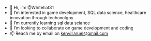 - 👋 Hi, I’m @Whitehat31
- 👀 I’m interested in game development, SQL data science, healthcare innovation through techonolgoy
- 🌱 I’m currently learning sql data sciance
- 💞️ I’m looking to collaborate on game development and coding
- 📫 Reach me by email on kenvillaruel@gmail.com

<!---
Whitehat31/Whitehat31 is a ✨ special ✨ repository because its `README.md` (this file) appears on your GitHub profile.
You can click the Preview link to take a look at your changes.
--->

